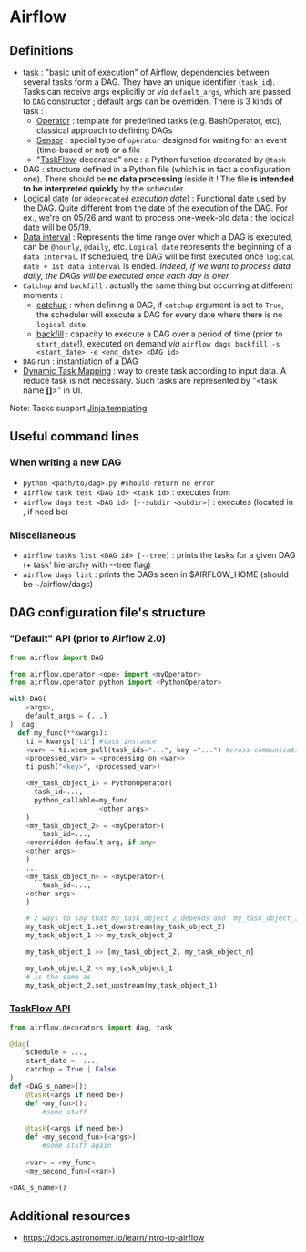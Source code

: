 # Airflow

## Definitions
- task : "basic unit of execution" of Airflow, dependencies between several tasks form a DAG. They have an unique identifier (`task_id`). Tasks can receive args explicitly or _via_ `default_args`, which are passed to `DAG` constructor ; default args can be overriden. There is 3 kinds of task :
  - [Operator](https://airflow.apache.org/docs/apache-airflow/stable/core-concepts/operators.html) : template for predefined tasks (e.g. BashOperator, etc), classical approach to defining DAGs
  - [Sensor](https://airflow.apache.org/docs/apache-airflow/stable/core-concepts/sensors.html) : special type of ``operator`` designed for waiting for an event (time-based or not) or a file
  - "[TaskFlow](https://airflow.apache.org/docs/apache-airflow/stable/tutorial/taskflow.html)-decorated" one : a Python function decorated by `@task`
- DAG : structure defined in a Python file (which is in fact a configuration one). There should be **no data processing** inside it ! The file **is intended to be interpreted quickly** by the scheduler.
- [Logical date](https://airflow.apache.org/docs/apache-airflow/stable/core-concepts/dags.html#concepts-dag-run) (or `@deprecated` *execution date*) : Functional date used by the DAG. Quite different from the date of the execution of the DAG. For ex., we're on 05/26 and want to process one-week-old data : the logical date will be 05/19.
- [Data interval](https://airflow.apache.org/docs/apache-airflow/stable/core-concepts/dag-run.html#data-interval) : Represents the time range over which a DAG is executed, can be `@hourly`, `@daily`, etc. ``Logical date`` represents the beginning of a `data interval`. If scheduled, the DAG will be first executed once `logical date + 1st data interval` is ended. *Indeed, if we want to process data daily, the DAGs will be executed once each day is over.*
- `Catchup` and `backfill` : actually the same thing but occurring at different moments :
  - [catchup](https://airflow.apache.org/docs/apache-airflow/stable/core-concepts/dag-run.html#catchup) : when defining a DAG, if `catchup` argument is set to `True`, the scheduler will execute a DAG for every date where there is no `logical date`.
  - [backfill](https://airflow.apache.org/docs/apache-airflow/stable/core-concepts/dag-run.html#backfill) : capacity to execute a DAG over a period of time (prior to `start_date`!), executed on demand *via* `airflow dags backfill -s <start_date> -e <end_date> <DAG id>`
- `DAG` run : instantiation of a DAG
- [Dynamic Task Mapping](https://airflow.apache.org/docs/apache-airflow/stable/authoring-and-scheduling/dynamic-task-mapping.html) : way to create task according to input data. A reduce task is not necessary. Such tasks are represented by "<task name **[]**>" in UI.

Note: Tasks support [Jinja templating](https://jinja.palletsprojects.com/en/3.0.x/)

## Useful command lines
### When writing a new DAG
- ``python <path/to/dag>.py #should return no error`` 
- ``airflow task test <DAG id> <task id>`` : executes <task id> from <DAG id>
- ``airflow dags test <DAG id> [--subdir <subdir>]`` : executes <DAG id> (located in <subdir>, if need be)

### Miscellaneous
- ``airflow tasks list <DAG id> [--tree]`` : prints the tasks for a given DAG (+ task' hierarchy with --tree flag)
- ``airflow dags list`` : prints the DAGs seen in $AIRFLOW_HOME (should be ~/airflow/dags)
 
## DAG configuration file's structure
### "Default" API (prior to Airflow 2.0)
````python
from airflow import DAG

from airflow.operator.<ope> import <myOperator>
from airflow.operator.python import <PythonOperator>

with DAG(
    <args>,
    default_args = {...}
)  dag:
  def my_func(**kwargs):
    ti = kwargs["ti"] #task instance
    <var> = ti.xcom_pull(task_ids="...", key ="...") #cross communication enables tasks communication
    <processed_var> = <processing on <var>>
    ti.push("<key>", <processed_var>)

    <my_task_object_1> = PythonOperator(
      task_id=...,
      python_callable=my_func
                      <other args>
    )
    <my_task_object_2> = <myOperator>(
        task_id=...,
    <overridden default arg, if any>
    <other args>
    )
    ...
    <my_task_object_n> = <myOperator>(
        task_id=...,
    <other args>
    )

    # 2 ways to say that my_task_object_2 depends and  my_task_object_1
    my_task_object_1.set_downstream(my_task_object_2)
    my_task_object_1 >> my_task_object_2

    my_task_object_1 >> [my_task_object_2, my_task_object_n]

    my_task_object_2 << my_task_object_1
    # is the same as
    my_task_object_2.set_upstream(my_task_object_1)
````
### [TaskFlow API](https://airflow.apache.org/docs/apache-airflow/stable/tutorial/taskflow.html) 
````python
from airflow.decorators import dag, task

@dag(
    schedule = ...,
    start_date =  ...,
    catchup = True | False
)
def <DAG_s_name>():
    @task(<args if need be>)
    def <my_fun>():
        #some stuff
    
    @task(<args if need be>)
    def <my_second_fun>(<args>):
        #some stuff again
        
    <var> = <my_func>
    <my_second_fun>(<var>)

<DAG_s_name>()
````


## Additional resources
- https://docs.astronomer.io/learn/intro-to-airflow